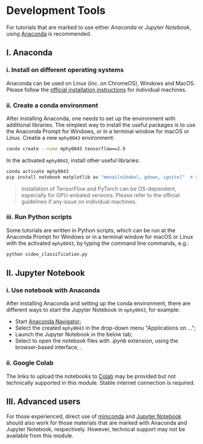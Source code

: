 # Development Tools

For tutorials that are marked to use either *Anaconda* or *Jupyter Notebook*, using [Anaconda](https://docs.anaconda.com/anaconda/) is recommended.


## I. Anaconda

### i. Install on different operating systems
Anaconda can be used on Linux (inc. on ChromeOS), Windows and MacOS. Please follow the [official installation instructions](https://docs.anaconda.com/anaconda/install/) for individual machines.

### ii. Create a conda environment
After installing Anaconda, one needs to set up the environment with additional libraries. The simplest way to install the useful packages is to use the Anaconda Prompt for Windows, or in a terminal window for macOS or Linux. Creatie a new `mphy0043` environment:
```bash
conda create --name mphy0043 tensorflow==2.9  
```
In the activated `mphy0043`, install other useful libraries:
```bash
conda activate mphy0043 
pip install notebook matplotlib av "monai[nibabel, gdown, ignite]"  # monai includes PyTorch
```

> Installation of TensorFlow and PyTorch can be OS-dependent, especially for GPU-enbaled versions. Please refer to the official guidelines if any issue on individual machines.

### iii. Run Python scripts
Some tutorials are written in Python scripts, which can be run at the Anaconda Prompt for Windows or in a terminal window for macOS or Linux with the activated `mphy0043`, by typing the command line commands, e.g.:
```bash
python video_classification.py
```


## II. Jupyter Notebook

### i. Use notebook with Anaconda
After installing Anaconda and setting up the conda environment, there are different ways to start the Jupyter Notebook in `mphy0043`, for example:

- Start [Anaconda Navigator](https://docs.anaconda.com/anaconda/navigator/index.html);
- Select the created `mphy0043` in the drop-down menu "Applications on ...";
- Launch the Jupyter Notebook in the below tab; 
- Select to open the notebook files with _.ipynb_ extension, using the browser-based interface, .

### ii. Google Colab
The links to upload the notebooks to [Colab](https://research.google.com/colaboratory/) may be provided but not technically supported in this module. Stable internet connection is required. 


## III. Advanced users
For those experienced, direct use of [miniconda](https://docs.conda.io/en/latest/miniconda.html) and [Jupyter Notebook](https://jupyter.org/) should also work for those materials that are marked with Anaconda and Jupyter Notebook, respectively. However, technical support may not be available from this module.  
